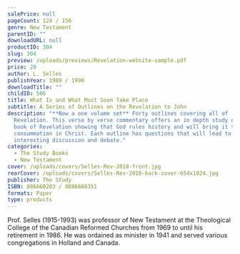 ```yaml
---
salePrice: null
pageCount: 124 / 156
genre: New Testament
parentID: ""
downloadURL: null
productID: 304
slug: 304
preview: /uploads/previews/Revelation-website-sample.pdf
price: 20
author: L. Selles
publishYear: 1989 / 1990
downloadTitle: ""
childID: 506
title: What Is and What Must Soon Take Place
subtitle: A Series of Outlines on the Revelation to John
description: "**Now a one volume set** Forty outlines covering all of
  Revelation. This verse by verse commentary offers an in depth study of the
  book of Revelation showing that God rules history and will bring it to its
  consummation in Christ. Each outline has questions that will lead to
  interesting discussion and debate."
categories:
  - The Study Books
  - New Testament
cover: /uploads/covers/Selles-Rev-2018-front.jpg
rearCover: /uploads/covers/Selles-Rev-2018-back-cover-654x1024.jpg
publisher: The Study
ISBN: 886660203 / 0886660351
formats: Paper
type: products
---
```

Prof. Selles (1915-1993) was professor of New Testament at the Theological College of the Canadian Reformed Churches from 1969 to until his retirement in 1986. He was ordained as minister in 1941 and served various congregations in Holland and Canada.